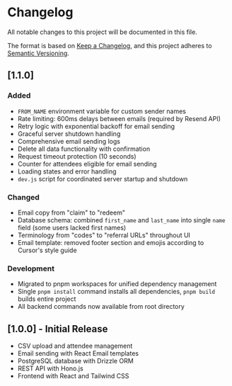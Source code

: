 # Changelog

All notable changes to this project will be documented in this file.

The format is based on [Keep a Changelog](https://keepachangelog.com/en/1.0.0/),
and this project adheres to [Semantic Versioning](https://semver.org/spec/v2.0.0.html).

## [1.1.0]

### Added
- `FROM_NAME` environment variable for custom sender names
- Rate limiting: 600ms delays between emails (required by Resend API)
- Retry logic with exponential backoff for email sending
- Graceful server shutdown handling
- Comprehensive email sending logs
- Delete all data functionality with confirmation
- Request timeout protection (10 seconds)
- Counter for attendees eligible for email sending
- Loading states and error handling
- `dev.js` script for coordinated server startup and shutdown

### Changed
- Email copy from "claim" to "redeem"
- Database schema: combined `first_name` and `last_name` into single `name` field (some users lacked first names)
- Terminology from "codes" to "referral URLs" throughout UI
- Email template: removed footer section and emojis according to Cursor's style guide

### Development
- Migrated to pnpm workspaces for unified dependency management
- Single `pnpm install` command installs all dependencies, `pnpm build` builds entire project
- All backend commands now available from root directory

## [1.0.0] - Initial Release

- CSV upload and attendee management
- Email sending with React Email templates
- PostgreSQL database with Drizzle ORM
- REST API with Hono.js
- Frontend with React and Tailwind CSS
